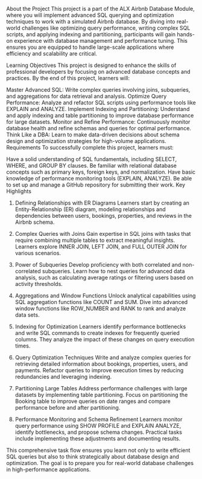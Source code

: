 About the Project
This project is a part of the ALX Airbnb Database Module, where you will implement advanced SQL querying and optimization techniques to work with a simulated Airbnb database. By diving into real-world challenges like optimizing query performance, writing complex SQL scripts, and applying indexing and partitioning, participants will gain hands-on experience with database management and performance tuning. This ensures you are equipped to handle large-scale applications where efficiency and scalability are critical.

Learning Objectives
This project is designed to enhance the skills of professional developers by focusing on advanced database concepts and practices. By the end of this project, learners will:

Master Advanced SQL: Write complex queries involving joins, subqueries, and aggregations for data retrieval and analysis.
Optimize Query Performance: Analyze and refactor SQL scripts using performance tools like EXPLAIN and ANALYZE.
Implement Indexing and Partitioning: Understand and apply indexing and table partitioning to improve database performance for large datasets.
Monitor and Refine Performance: Continuously monitor database health and refine schemas and queries for optimal performance.
Think Like a DBA: Learn to make data-driven decisions about schema design and optimization strategies for high-volume applications.
Requirements
To successfully complete this project, learners must:

Have a solid understanding of SQL fundamentals, including SELECT, WHERE, and GROUP BY clauses.
Be familiar with relational database concepts such as primary keys, foreign keys, and normalization.
Have basic knowledge of performance monitoring tools (EXPLAIN, ANALYZE).
Be able to set up and manage a GitHub repository for submitting their work.
Key Highlights
1. Defining Relationships with ER Diagrams
Learners start by creating an Entity-Relationship (ER) diagram, modeling relationships and dependencies between users, bookings, properties, and reviews in the Airbnb schema.

2. Complex Queries with Joins
Gain expertise in SQL joins with tasks that require combining multiple tables to extract meaningful insights. Learners explore INNER JOIN, LEFT JOIN, and FULL OUTER JOIN for various scenarios.

3. Power of Subqueries
Develop proficiency with both correlated and non-correlated subqueries. Learn how to nest queries for advanced data analysis, such as calculating average ratings or filtering users based on activity thresholds.

4. Aggregations and Window Functions
Unlock analytical capabilities using SQL aggregation functions like COUNT and SUM. Dive into advanced window functions like ROW_NUMBER and RANK to rank and analyze data sets.

5. Indexing for Optimization
Learners identify performance bottlenecks and write SQL commands to create indexes for frequently queried columns. They analyze the impact of these changes on query execution times.

6. Query Optimization Techniques
Write and analyze complex queries for retrieving detailed information about bookings, properties, users, and payments. Refactor queries to improve execution times by reducing redundancies and leveraging indexing.

7. Partitioning Large Tables
Address performance challenges with large datasets by implementing table partitioning. Focus on partitioning the Booking table to improve queries on date ranges and compare performance before and after partitioning.

8. Performance Monitoring and Schema Refinement
Learners monitor query performance using SHOW PROFILE and EXPLAIN ANALYZE, identify bottlenecks, and propose schema changes. Practical tasks include implementing these adjustments and documenting results.

This comprehensive task flow ensures you learn not only to write efficient SQL queries but also to think strategically about database design and optimization. The goal is to prepare you for real-world database challenges in high-performance applications.